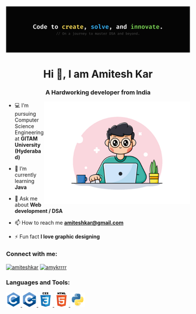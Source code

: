 ![MasterHead](https://github.com/AmyKrrrr/AmyKrrrr/blob/main/Code%20to%20create,%20solve,%20and%20innovate..png?raw=true)
<h1 align="center">Hi 👋, I am Amitesh Kar</h1>
<h3 align="center">A Hardworking developer from India</h3>
<img align="right" alt="coding" width="400" src="https://github.com/AmyKrrrr/AmyKrrrr/blob/main/Vector_art.png?raw=true">

- 💻 I’m pursuing Computer Science Engineering at **GITAM University (Hyderabad)**

- 🌱 I’m currently learning **Java**

- 💬 Ask me about **Web development / DSA**

- 📫 How to reach me **amiteshkar@gmail.com**

- ⚡ Fun fact **I love graphic designing**

<h3 align="left">Connect with me:</h3>
<p align="left">
<a href="https://linkedin.com/in/amiteshkar" target="blank"><img align="center" src="https://raw.githubusercontent.com/rahuldkjain/github-profile-readme-generator/master/src/images/icons/Social/linked-in-alt.svg" alt="amiteshkar" height="30" width="40" /></a>
<a href="https://instagram.com/amykrrrr" target="blank"><img align="center" src="https://raw.githubusercontent.com/rahuldkjain/github-profile-readme-generator/master/src/images/icons/Social/instagram.svg" alt="amykrrrr" height="30" width="40" /></a>
</p>

<h3 align="left">Languages and Tools:</h3>
<p align="left"> <a href="https://www.cprogramming.com/" target="_blank" rel="noreferrer"> <img src="https://raw.githubusercontent.com/devicons/devicon/master/icons/c/c-original.svg" alt="c" width="40" height="40"/> </a> <a href="https://www.w3schools.com/cpp/" target="_blank" rel="noreferrer"> <img src="https://raw.githubusercontent.com/devicons/devicon/master/icons/cplusplus/cplusplus-original.svg" alt="cplusplus" width="40" height="40"/> </a> <a href="https://www.w3schools.com/css/" target="_blank" rel="noreferrer"> <img src="https://raw.githubusercontent.com/devicons/devicon/master/icons/css3/css3-original-wordmark.svg" alt="css3" width="40" height="40"/> </a> <a href="https://www.w3.org/html/" target="_blank" rel="noreferrer"> <img src="https://raw.githubusercontent.com/devicons/devicon/master/icons/html5/html5-original-wordmark.svg" alt="html5" width="40" height="40"/> </a> <a href="https://www.python.org" target="_blank" rel="noreferrer"> <img src="https://raw.githubusercontent.com/devicons/devicon/master/icons/python/python-original.svg" alt="python" width="40" height="40"/> </a> </p>
